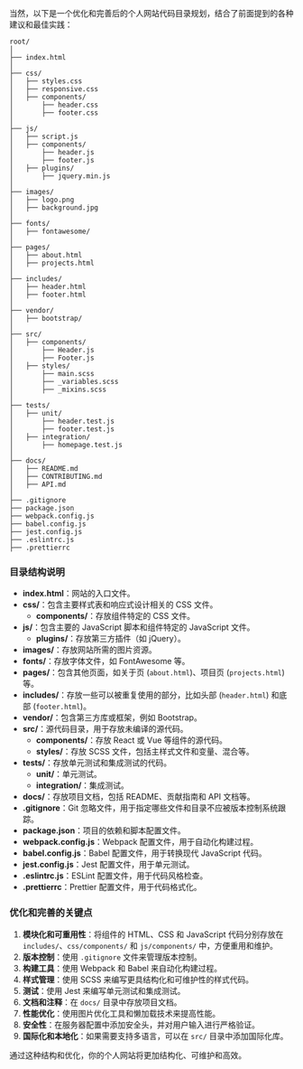 当然，以下是一个优化和完善后的个人网站代码目录规划，结合了前面提到的各种建议和最佳实践：

```
root/
│
├── index.html
│
├── css/
│   ├── styles.css
│   ├── responsive.css
│   ├── components/
│       ├── header.css
│       ├── footer.css
│
├── js/
│   ├── script.js
│   ├── components/
│       ├── header.js
│       ├── footer.js
│   ├── plugins/
│       ├── jquery.min.js
│
├── images/
│   ├── logo.png
│   ├── background.jpg
│
├── fonts/
│   ├── fontawesome/
│
├── pages/
│   ├── about.html
│   ├── projects.html
│
├── includes/
│   ├── header.html
│   ├── footer.html
│
├── vendor/
│   ├── bootstrap/
│
├── src/
│   ├── components/
│       ├── Header.js
│       ├── Footer.js
│   ├── styles/
│       ├── main.scss
│       ├── _variables.scss
│       ├── _mixins.scss
│
├── tests/
│   ├── unit/
│       ├── header.test.js
│       ├── footer.test.js
│   ├── integration/
│       ├── homepage.test.js
│
├── docs/
│   ├── README.md
│   ├── CONTRIBUTING.md
│   ├── API.md
│
├── .gitignore
├── package.json
├── webpack.config.js
├── babel.config.js
├── jest.config.js
├── .eslintrc.js
├── .prettierrc
```

### 目录结构说明

- **index.html**：网站的入口文件。
- **css/**：包含主要样式表和响应式设计相关的 CSS 文件。
  - **components/**：存放组件特定的 CSS 文件。
- **js/**：包含主要的 JavaScript 脚本和组件特定的 JavaScript 文件。
  - **plugins/**：存放第三方插件（如 jQuery）。
- **images/**：存放网站所需的图片资源。
- **fonts/**：存放字体文件，如 FontAwesome 等。
- **pages/**：包含其他页面，如关于页 (`about.html`)、项目页 (`projects.html`) 等。
- **includes/**：存放一些可以被重复使用的部分，比如头部 (`header.html`) 和底部 (`footer.html`)。
- **vendor/**：包含第三方库或框架，例如 Bootstrap。
- **src/**：源代码目录，用于存放未编译的源代码。
  - **components/**：存放 React 或 Vue 等组件的源代码。
  - **styles/**：存放 SCSS 文件，包括主样式文件和变量、混合等。
- **tests/**：存放单元测试和集成测试的代码。
  - **unit/**：单元测试。
  - **integration/**：集成测试。
- **docs/**：存放项目文档，包括 README、贡献指南和 API 文档等。
- **.gitignore**：Git 忽略文件，用于指定哪些文件和目录不应被版本控制系统跟踪。
- **package.json**：项目的依赖和脚本配置文件。
- **webpack.config.js**：Webpack 配置文件，用于自动化构建过程。
- **babel.config.js**：Babel 配置文件，用于转换现代 JavaScript 代码。
- **jest.config.js**：Jest 配置文件，用于单元测试。
- **.eslintrc.js**：ESLint 配置文件，用于代码风格检查。
- **.prettierrc**：Prettier 配置文件，用于代码格式化。

### 优化和完善的关键点

1. **模块化和可重用性**：将组件的 HTML、CSS 和 JavaScript 代码分别存放在 `includes/`、`css/components/` 和 `js/components/` 中，方便重用和维护。
2. **版本控制**：使用 `.gitignore` 文件来管理版本控制。
3. **构建工具**：使用 Webpack 和 Babel 来自动化构建过程。
4. **样式管理**：使用 SCSS 来编写更具结构化和可维护性的样式代码。
5. **测试**：使用 Jest 来编写单元测试和集成测试。
6. **文档和注释**：在 `docs/` 目录中存放项目文档。
7. **性能优化**：使用图片优化工具和懒加载技术来提高性能。
8. **安全性**：在服务器配置中添加安全头，并对用户输入进行严格验证。
9. **国际化和本地化**：如果需要支持多语言，可以在 `src/` 目录中添加国际化库。

通过这种结构和优化，你的个人网站将更加结构化、可维护和高效。